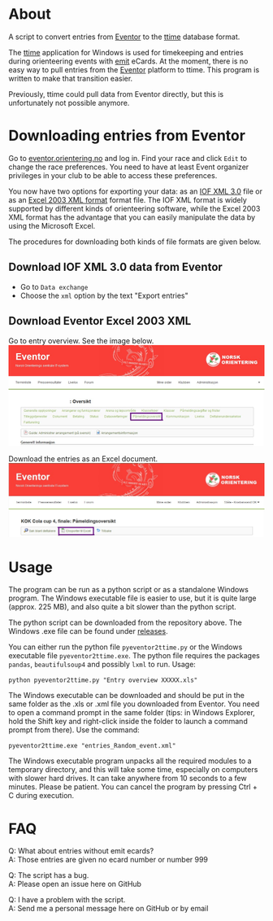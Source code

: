 # About
A script to convert entries from [Eventor](https://eventor.orientering.no) to the [ttime](http://ttime.no/) database format.

The [ttime](http://ttime.no/) application for Windows is used for timekeeping and entries during orienteering events with [emit](https://emit.no) eCards. At the moment, there is no easy way to pull entries from the [Eventor](https://eventor.orientering.no) platform to ttime. This program is written to make that transition easier.

Previously, ttime could pull data from Eventor directly, but this is unfortunately not possible anymore.

# Downloading entries from Eventor

Go to [eventor.orientering.no](https://eventor.orientering.no) and log in. Find your race and click `Edit` to change the race preferences. You need to have at least Event organizer privileges in your club to be able to access these preferences.

You now have two options for exporting your data: as an [IOF XML 3.0](https://orienteering.sport/iof/it/data-standard-3-0/) file or as an [Excel 2003 XML format](https://docs.microsoft.com/en-us/previous-versions/office/developer/office-xp/aa140066(v=office.10)?redirectedfrom=MSDN) format file. The IOF XML format is widely supported by different kinds of orienteering software, while the Excel 2003 XML format has the advantage that you can easily manipulate the data by using the Microsoft Excel.

The procedures for downloading both kinds of file formats are given below.

## Download IOF XML 3.0 data from Eventor

- Go to `Data exchange`
- Choose the `xml` option by the text "Export entries"

## Download Eventor Excel 2003 XML

Go to entry overview. See the image below.
![Entry overview](img/ss1.jpg)

Download the entries as an Excel document.
![Excel download](img/ss2.jpg)

# Usage

The program can be run as a python script or as a standalone Windows program. The Windows executable file is easier to use, but it is quite large (approx. 225 MB), and also quite a bit slower than the python script.

The python script can be downloaded from the repository above. The Windows .exe file can be found under [releases](https://github.com/stalegjelsten/pyeventor2ttime/releases).

You can either run the python file `pyeventor2ttime.py` or the Windows executable file `pyeventor2ttime.exe`. The python file requires the packages `pandas`, `beautifulsoup4` and possibly `lxml` to run. Usage:
```
python pyeventor2ttime.py "Entry overview XXXXX.xls"
```

The Windows executable can be downloaded and should be put in the same folder as the .xls or .xml file you downloaded from Eventor. You need to open a command prompt in the same folder (tips: in Windows Explorer, hold the Shift key and right-click inside the folder to launch a command prompt from there). Use the command:

```
pyeventor2ttime.exe "entries_Random_event.xml"
```
The Windows executable program unpacks all the required modules to a temporary directory, and this will take some time, especially on computers with slower hard drives. It can take anywhere from 10 seconds to a few minutes. Please be patient. You can cancel the program by pressing Ctrl + C during execution.

# FAQ

Q: What about entries without emit ecards?  
A: Those entries are given no ecard number or number 999

Q: The script has a bug.  
A: Please open an issue here on GitHub

Q: I have a problem with the script.  
A: Send me a personal message here on GitHub or by email
